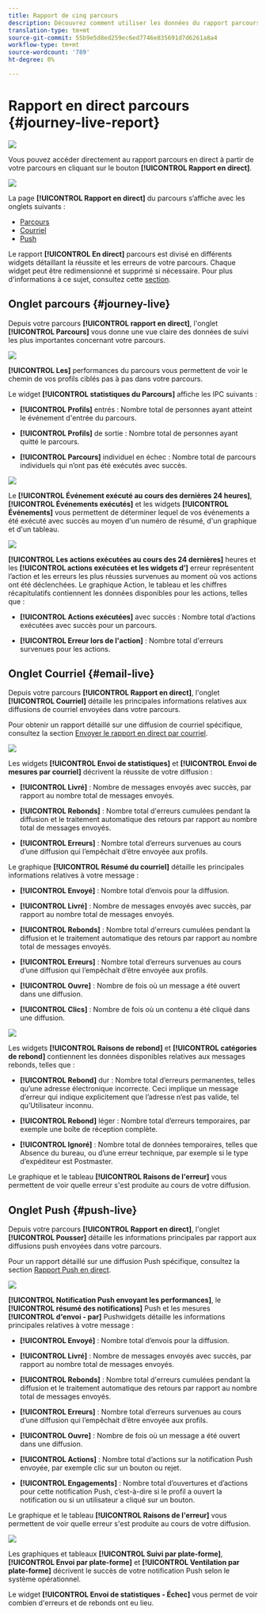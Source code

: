 ```yaml
---
title: Rapport de cinq parcours
description: Découvrez comment utiliser les données du rapport parcours en direct
translation-type: tm+mt
source-git-commit: 55b9e5d8ed259ec6ed7746e835691d7d6261a8a4
workflow-type: tm+mt
source-wordcount: '789'
ht-degree: 0%

---
```


# Rapport en direct parcours {#journey-live-report}

![](../assets/do-not-localize/badge.png)

Vous pouvez accéder directement au rapport parcours en direct à partir de votre parcours en cliquant sur le bouton **[!UICONTROL Rapport en direct]**.

![](../assets/report_1.png)

La page **[!UICONTROL Rapport en direct]** du parcours s’affiche avec les onglets suivants :

* [Parcours](#journey-live)
* [Courriel](#email-live)
* [Push](#push-live)

Le rapport **[!UICONTROL En direct]** parcours est divisé en différents widgets détaillant la réussite et les erreurs de votre parcours. Chaque widget peut être redimensionné et supprimé si nécessaire. Pour plus d&#39;informations à ce sujet, consultez cette [section](live-report.md#modify-dashboard).

## Onglet parcours {#journey-live}

Depuis votre parcours **[!UICONTROL rapport en direct]**, l&#39;onglet **[!UICONTROL Parcours]** vous donne une vue claire des données de suivi les plus importantes concernant votre parcours.

![](../assets/report_journey_2.png)

**[!UICONTROL Les]** performances du parcours vous permettent de voir le chemin de vos profils ciblés pas à pas dans votre parcours.

Le widget **[!UICONTROL statistiques du Parcours]** affiche les IPC suivants :

* **[!UICONTROL Profils]** entrés : Nombre total de personnes ayant atteint le événement d&#39;entrée du parcours.

* **[!UICONTROL Profils]** de sortie : Nombre total de personnes ayant quitté le parcours.

* **[!UICONTROL Parcours]** individuel en échec : Nombre total de parcours individuels qui n’ont pas été exécutés avec succès.

![](../assets/report_journey_3.png)

Le **[!UICONTROL Événement exécuté au cours des dernières 24 heures]**, **[!UICONTROL Événements exécutés]** et les widgets **[!UICONTROL Événements]** vous permettent de déterminer lequel de vos événements a été exécuté avec succès au moyen d&#39;un numéro de résumé, d&#39;un graphique et d&#39;un tableau.

![](../assets/report_journey_4.png)

**[!UICONTROL Les actions exécutées au cours des 24 dernières]** heures et les  **[!UICONTROL actions exécutées et les widgets d’]** erreur représentent l’action et les erreurs les plus réussies survenues au moment où vos actions ont été déclenchées. Le graphique Action, le tableau et les chiffres récapitulatifs contiennent les données disponibles pour les actions, telles que :

* **[!UICONTROL Actions exécutées]** avec succès : Nombre total d’actions exécutées avec succès pour un parcours.

* **[!UICONTROL Erreur lors de l&#39;action]** : Nombre total d&#39;erreurs survenues pour les actions.

## Onglet Courriel {#email-live}

Depuis votre parcours **[!UICONTROL Rapport en direct]**, l&#39;onglet **[!UICONTROL Courriel]** détaille les principales informations relatives aux diffusions de courriel envoyées dans votre parcours.

Pour obtenir un rapport détaillé sur une diffusion de courriel spécifique, consultez la section [Envoyer le rapport en direct par courriel](email-live-report.md).

![](../assets/report_email_1.png)

Les widgets **[!UICONTROL Envoi de statistiques]** et **[!UICONTROL Envoi de mesures par courriel]** décrivent la réussite de votre diffusion :

* **[!UICONTROL Livré]** : Nombre de messages envoyés avec succès, par rapport au nombre total de messages envoyés.

* **[!UICONTROL Rebonds]** : Nombre total d&#39;erreurs cumulées pendant la diffusion et le traitement automatique des retours par rapport au nombre total de messages envoyés.

* **[!UICONTROL Erreurs]** : Nombre total d’erreurs survenues au cours d’une diffusion qui l’empêchait d’être envoyée aux profils.

<!--Hard and bounce - by Email-->

Le graphique **[!UICONTROL Résumé du courriel]** détaille les principales informations relatives à votre message :

* **[!UICONTROL Envoyé]** : Nombre total d’envois pour la diffusion.

* **[!UICONTROL Livré]** : Nombre de messages envoyés avec succès, par rapport au nombre total de messages envoyés.

* **[!UICONTROL Rebonds]** : Nombre total d&#39;erreurs cumulées pendant la diffusion et le traitement automatique des retours par rapport au nombre total de messages envoyés.

* **[!UICONTROL Erreurs]** : Nombre total d’erreurs survenues au cours d’une diffusion qui l’empêchait d’être envoyée aux profils.

* **[!UICONTROL Ouvre]** : Nombre de fois où un message a été ouvert dans une diffusion.

* **[!UICONTROL Clics]** : Nombre de fois où un contenu a été cliqué dans une diffusion.

![](../assets/report_email_2.png)

Les widgets **[!UICONTROL Raisons de rebond]** et **[!UICONTROL catégories de rebond]** contiennent les données disponibles relatives aux messages rebonds, telles que :

* **[!UICONTROL Rebond]** dur : Nombre total d’erreurs permanentes, telles qu’une adresse électronique incorrecte. Ceci implique un message d’erreur qui indique explicitement que l’adresse n’est pas valide, tel qu’Utilisateur inconnu.

* **[!UICONTROL Rebond]** léger : Nombre total d’erreurs temporaires, par exemple une boîte de réception complète.

* **[!UICONTROL Ignoré]** : Nombre total de données temporaires, telles que Absence du bureau, ou d’une erreur technique, par exemple si le type d’expéditeur est Postmaster.

Le graphique et le tableau **[!UICONTROL Raisons de l&#39;erreur]** vous permettent de voir quelle erreur s&#39;est produite au cours de votre diffusion.

## Onglet Push {#push-live}

Depuis votre parcours **[!UICONTROL Rapport en direct]**, l&#39;onglet **[!UICONTROL Pousser]** détaille les informations principales par rapport aux diffusions push envoyées dans votre parcours.

Pour un rapport détaillé sur une diffusion Push spécifique, consultez la section [Rapport Push en direct](push-live-report.md).

![](../assets/report_push_1.png)

**[!UICONTROL Notification Push envoyant les performances]**, le  **[!UICONTROL résumé des notifications]** Push et les mesures  **[!UICONTROL d&#39;envoi - par]** Pushwidgets détaille les informations principales relatives à votre message :

* **[!UICONTROL Envoyé]** : Nombre total d’envois pour la diffusion.

* **[!UICONTROL Livré]** : Nombre de messages envoyés avec succès, par rapport au nombre total de messages envoyés.

* **[!UICONTROL Rebonds]** : Nombre total d&#39;erreurs cumulées pendant la diffusion et le traitement automatique des retours par rapport au nombre total de messages envoyés.

* **[!UICONTROL Erreurs]** : Nombre total d’erreurs survenues au cours d’une diffusion qui l’empêchait d’être envoyée aux profils.

* **[!UICONTROL Ouvre]** : Nombre de fois où un message a été ouvert dans une diffusion.

* **[!UICONTROL Actions]** : Nombre total d’actions sur la notification Push envoyée, par exemple clic sur un bouton ou rejet.

* **[!UICONTROL Engagements]** : Nombre total d’ouvertures et d’actions pour cette notification Push, c’est-à-dire si le profil a ouvert la notification ou si un utilisateur a cliqué sur un bouton.

Le graphique et le tableau **[!UICONTROL Raisons de l&#39;erreur]** vous permettent de voir quelle erreur s&#39;est produite au cours de votre diffusion.

![](../assets/report_push_2.png)

Les graphiques et tableaux **[!UICONTROL Suivi par plate-forme]**, **[!UICONTROL Envoi par plate-forme]** et **[!UICONTROL Ventilation par plate-forme]** décrivent le succès de votre notification Push selon le système opérationnel.

Le widget **[!UICONTROL Envoi de statistiques - Échec]** vous permet de voir combien d&#39;erreurs et de rebonds ont eu lieu.
